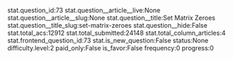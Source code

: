 stat.question_id:73
stat.question__article__live:None
stat.question__article__slug:None
stat.question__title:Set Matrix Zeroes
stat.question__title_slug:set-matrix-zeroes
stat.question__hide:False
stat.total_acs:12912
stat.total_submitted:24148
stat.total_column_articles:4
stat.frontend_question_id:73
stat.is_new_question:False
status:None
difficulty.level:2
paid_only:False
is_favor:False
frequency:0
progress:0
